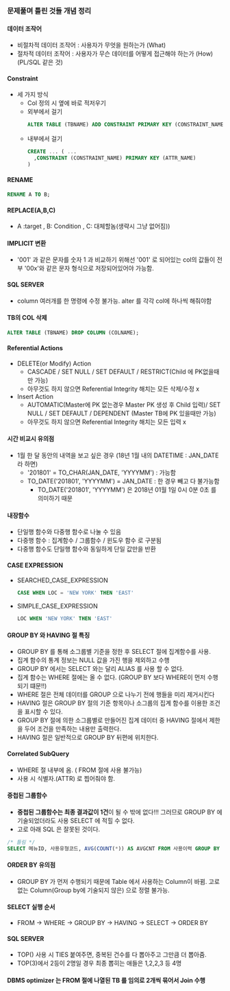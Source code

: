 ### 문제풀며 틀린 것들 개념 정리

#### 데이터 조작어
- 비절차적 데이터 조작어 : 사용자가 무엇을 원하는가 (What)
- 절차적 데이터 조작어 : 사용자가 무슨 데이터를 어떻게 접근해야 하는가 (How) (PL/SQL 같은 것)

#### Constraint
- 세 가지 방식
  - Col 정의 시 옆에 바로 적저우기
  - 외부에서 걸기
    ```SQL
    ALTER TABLE (TBNAME) ADD CONSTRAINT PRIMARY KEY (CONSTRAINT_NAME) ON (ATTR_NAME)
    ```
  - 내부에서 걸기
    ```SQL
    CREATE ... ( ...
      ,CONSTRAINT (CONSTRAINT_NAME) PRIMARY KEY (ATTR_NAME)
    )
    ```
#### RENAME
  ```SQL
  RENAME A TO B;
  ```
#### REPLACE(A,B,C)
- A :target , B: Condition , C: 대체할놈(생략시 그냥 없어짐))

#### IMPLICIT 변환
- '001' 과 같은 문자를 숫자 1 과 비교하기 위해선 '001' 로 되어있는 col의 값들이 전부 '00x'와 같은 문자 형식으로 저장되어있어야 가능함.

#### SQL SERVER
- column 여러개를 한 명령에 수정 불가능. alter 를 각각 col에 하나씩 해줘야함

#### TB의 COL 삭제
  ```SQL 
  ALTER TABLE (TBNAME) DROP COLUMN (COLNAME);
  ```

#### Referential Actions
  - DELETE(or Modify) Action
    - CASCADE / SET NULL / SET DEFAULT / RESTRICT(Child 에 PK없을때만 가능)
    - 아무것도 하지 않으면 Referential Integrity 해치는 모든 삭제/수정 x
  - Insert Action
    - AUTOMATIC(Master에 PK 없는경우 Master PK 생성 후 Child 입력)/ SET NULL / SET DEFAULT / DEPENDENT (Master TB에 PK 있을때만 가능)
    - 아무것도 하지 않으면 Referential Integrity 해치는 모든 입력 x

#### 시간 비교시 유의점
  - 1월 한 달 동안의 내역을 보고 싶은 경우 (18년 1월 내의 DATETIME : JAN_DATE 라 하면)
    - '201801' = TO_CHAR(JAN_DATE, 'YYYYMM') : 가능함
    - TO_DATE('201801', 'YYYYMM') = JAN_DATE : 한 경우 빼고 다 불가능함
      - TO_DATE('201801', 'YYYYMM') 은 2018년 01월 1일 0시 0분 0초 를 의미하기 때문

#### 내장함수
- 단일행 함수와 다중행 함수로 나눌 수 있음
- 다중행 함수 : 집계함수 / 그룹함수 / 윈도우 함수 로 구분됨
- 다중행 함수도 단일행 함수와 동일하게 단일 값만을 반환

#### CASE EXPRESSION
- SEARCHED_CASE_EXPRESSION
  ```sql
  CASE WHEN LOC = 'NEW YORK' THEN 'EAST'
  ```
- SIMPLE_CASE_EXPRESSION
  ```sql
  LOC WHEN 'NEW YORK' THEN 'EAST'
  ```

#### GROUP BY 와 HAVING 절 특징
- GROUP BY 를 통해 소그룹별 기준을 정한 후 SELECT 절에 집계함수를 사용.
- 집계 함수의 통계 정보는 NULL 값을 가진 행을 제외하고 수행
- GROUP BY 에서는 SELECT 와는 달리 ALIAS 를 사용 할 수 없다.
- 집계 함수는 WHERE 절에는 올 수 없다. (GROUP BY 보다 WHERE이 먼저 수행 되기 떄문!!)
- WHERE 절은 전체 데이터를 GROUP 으로 나누기 전에 행들을 미리 제거시킨다
- HAVING 절은 GROUP BY 절의 기준 항목이나 소그룹의 집계 함수를 이용한 조건을 표시할 수 있다.
- GROUP BY 절에 의한 소그룹별로 만들어진 집계 데이터 중 HAVING 절에서 제한을 두어 조건을 만족하는 내용만 출력한다.
- HAVING 절은 일반적으로 GROUP BY 뒤편에 위치한다.

#### Correlated SubQuery
- WHERE 절 내부에 옴. ( FROM 절에 사용 불가능)
- 사용 시 식별자.(ATTR) 로 찝어줘야 함.

#### 중첩된 그룹함수
- <b>중첩된 그룹함수는 최종 결과값이 1건</b>이 될 수 밖에 없다!!! 그러므로 GROUP BY 에 기술되었더라도 사용 SELECT 에 적힐 수 없다.
- 고로 아래 SQL 은 잘못된 것이다.
```SQL
/* 틀림 */
SELECT 메뉴ID, 사용유형코드, AVG(COUNT(*)) AS AVGCNT FROM 사용이력 GROUP BY 메뉴ID, 사용유형코드;
```

#### ORDER BY 유의점
- GROUP BY 가 먼저 수행되기 때문에 Table 에서 사용하는 Column이 바뀜. 고로 없는 Column(Group by에 기술되지 않은) 으로 정렬 불가능.

#### SELECT 실행 순서
- FROM -> WHERE -> GROUP BY -> HAVING -> SELECT -> ORDER BY

#### SQL SERVER
- TOP() 사용 시 TIES 붙여주면, 중복된 건수를 다 뽑아주고 그만큼 더 뽑아줌. 
- TOP(3)에서 2등이 2명일 경우 최종 뽑히는 애들은 1,2,2,3 등 4명

#### DBMS optimizer 는 FROM 절에 나열된 TB 를 임의로 2개씩 묶어서 Join 수행

